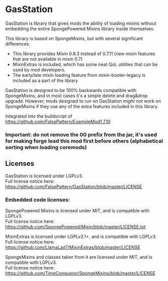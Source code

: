 # GasStation

GasStation is library that gives mods the ability of loading mixins without embedding the entire SpongePowered Mixins
library inside themselves.

This library is based on SpongeMixins, but with several significant differences:
- This library provides Mixin 0.8.3 instead of 0.7.11 (new mixin features that are not available in mixin 0.7)
- MixinExtras is included, which has some neat QoL utilities that can be used by mod developers.
- The early/late mixin loading feature from mixin-booter-legacy is included as a part of the library

GasStation is designed to be 100% backwards compatible with SpongeMixins, and in most cases it's a simple delete and
drag&drop upgrade. However, mods designed to run on GasStation *might not* work on SpongeMixins if they use any of the
extra features included in this library.

Integrated into the buildscript of https://github.com/FalsePattern/ExampleMod1.7.10

### Important: do not remove the 00 prefix from the jar, it's used for making forge load this mod first before others (alphabetical sorting when loading coremods)

## Licenses

GasStation is licensed under LGPLv3.<br>
Full license notice here: https://github.com/FalsePattern/GasStation/blob/master/LICENSE

### Embedded code licenses:
SpongePowered Mixins is licensed under MIT, and is compatible with LGPLv3.<br>
Full license notice here: https://github.com/SpongePowered/Mixin/blob/master/LICENSE.txt

MixinExtras is licensed under LGPLv2.1+, and is compatible with LGPLv3.<br>
Full license notice here: https://github.com/LlamaLad7/MixinExtras/blob/master/LICENSE

SpongeMixins and classes taken from it are licensed under MIT, and is compatible with LGPLv3.<br>
Full license notice here: https://github.com/TimeConqueror/SpongeMixins/blob/master/LICENSE